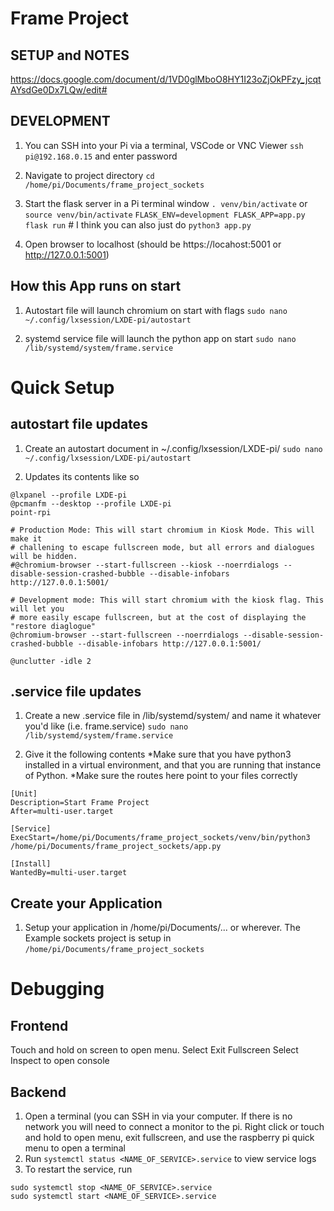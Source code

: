 # Frame Project

## SETUP and NOTES
https://docs.google.com/document/d/1VD0glMboO8HY1I23oZjOkPFzy_jcqtAYsdGe0Dx7LQw/edit#

## DEVELOPMENT
1. You can SSH into your Pi via a terminal, VSCode or VNC Viewer
`ssh pi@192.168.0.15` and enter password

2. Navigate to project directory
`cd /home/pi/Documents/frame_project_sockets`

3. Start the flask server in a Pi terminal window
`. venv/bin/activate` or `source venv/bin/activate`
`FLASK_ENV=development FLASK_APP=app.py flask run` # I think you can also just do `python3 app.py`

4. Open browser to localhost (should be https://locahost:5001 or http://127.0.0.1:5001)

## How this App runs on start
1. Autostart file will launch chromium on start with flags
`sudo nano ~/.config/lxsession/LXDE-pi/autostart`

2. systemd service file will launch the python app on start
`sudo nano /lib/systemd/system/frame.service`



# Quick Setup
## autostart file updates
1. Create an autostart document in ~/.config/lxsession/LXDE-pi/
`sudo nano ~/.config/lxsession/LXDE-pi/autostart`

2. Updates its contents like so
```
@lxpanel --profile LXDE-pi
@pcmanfm --desktop --profile LXDE-pi
point-rpi

# Production Mode: This will start chromium in Kiosk Mode. This will make it 
# challening to escape fullscreen mode, but all errors and dialogues will be hidden.
#@chromium-browser --start-fullscreen --kiosk --noerrdialogs --disable-session-crashed-bubble --disable-infobars http://127.0.0.1:5001/

# Development mode: This will start chromium with the kiosk flag. This will let you
# more easily escape fullscreen, but at the cost of displaying the "restore diaglogue"
@chromium-browser --start-fullscreen --noerrdialogs --disable-session-crashed-bubble --disable-infobars http://127.0.0.1:5001/

@unclutter -idle 2

```

## .service file updates
1. Create a new .service file in /lib/systemd/system/ and name it whatever you'd like (i.e. frame.service)
`sudo nano /lib/systemd/system/frame.service`

2. Give it the following contents
*Make sure that you have python3 installed in a virtual environment, and that you are running that instance of Python.
*Make sure the routes here point to your files correctly
```
[Unit] 
Description=Start Frame Project 
After=multi-user.target

[Service]
ExecStart=/home/pi/Documents/frame_project_sockets/venv/bin/python3 /home/pi/Documents/frame_project_sockets/app.py

[Install]
WantedBy=multi-user.target

```

## Create your Application
1. Setup your application in /home/pi/Documents/... or wherever.
The Example sockets project is setup in `/home/pi/Documents/frame_project_sockets`


# Debugging
## Frontend
Touch and hold on screen to open menu. 
Select Exit Fullscreen
Select Inspect to open console

## Backend
1. Open a terminal (you can SSH in via your computer. If there is no network you will need to connect a monitor to the pi. Right click or touch and hold to open menu, exit fullscreen, and use the raspberry pi quick menu to open a terminal
2. Run `systemctl status <NAME_OF_SERVICE>.service` to view service logs
3. To restart the service, run
```
sudo systemctl stop <NAME_OF_SERVICE>.service
sudo systemctl start <NAME_OF_SERVICE>.service 
```
